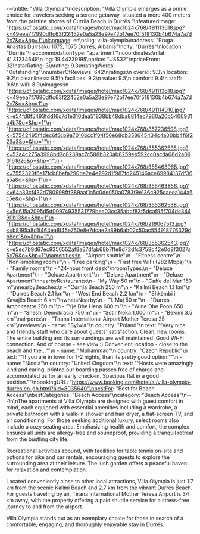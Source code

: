 ---\ntitle: "Villa Olympia"\ndescription: "Villa Olympia emerges as a prime choice for travelers seeking a serene getaway, situated a mere 400 meters from the pristine shores of Currila Beach in Durrës."\nfeaturedImage: "https://cf.bstatic.com/xdata/images/hotel/max1024x768/491113618.jpg?k=49eea7f7990dffc63f22452e0a5a23e97e72b17ee70f518130b4b674a7a7d2c7&o=&hp=1"\nlanguage: en\nslug: villa-olympia\naddress: "Rruga Anastas Durrsaku 1075, 1075 Durrës, Albania"\ncity: "Durrës"\nlocation: "Durrës"\naccommodationType: "apartment"\ncoordinates:\n  lat: 41.31234648\n  lng: 19.44239195\nprice: "US$32"\npriceFrom: 32\nstarRating: 3\nrating: 9.3\nratingWords: "Outstanding"\nnumberOfReviews: 642\nratings:\n  overall: 9.3\n  location: 9.2\n  cleanliness: 9.5\n  facilities: 9.2\n  value: 9.5\n  comfort: 9.4\n  staff: 9.6\n  wifi: 8.9\nimages:\n  - "https://cf.bstatic.com/xdata/images/hotel/max1024x768/491113618.jpg?k=49eea7f7990dffc63f22452e0a5a23e97e72b17ee70f518130b4b674a7a7d2c7&o=&hp=1"\n  - "https://cf.bstatic.com/xdata/images/hotel/max1024x768/491114010.jpg?k=e54fd8f5493fdd16c7d1e310dea51838bb48dba8814ec7960a20b5406931a4b7&o=&hp=1"\n  - "https://cf.bstatic.com/xdata/images/hotel/max1024x768/357236598.jpg?k=57542495f4dec6f5cb9a7010bcc1f04f56e68db358645434c4a00bb4f6f223a3&o=&hp=1"\n  - "https://cf.bstatic.com/xdata/images/hotel/max1024x768/355362535.jpg?k=52a4c275a3998bd3c8239ac7c588b320ab8259eb592cc0acda08d2a090161626&o=&hp=1"\n  - "https://cf.bstatic.com/xdata/images/hotel/max1024x768/355463965.jpg?k=7552320f6e17fcb8befa290be2e4e292d1f987fd245146ace69984137df36a5a&o=&hp=1"\n  - "https://cf.bstatic.com/xdata/images/hotel/max1024x768/355463856.jpg?k=64a33cf432d780998fff389aaf1a5c0de050a0783f9e136c925daeea144a6c5e&o=&hp=1"\n  - "https://cf.bstatic.com/xdata/images/hotel/max1024x768/355362538.jpg?k=5d615a2095d5d00974935531779bea03cc35abbf83f5dcaf95f704dc34490b13&o=&hp=1"\n  - "https://cf.bstatic.com/xdata/images/hotel/max1024x768/219067513.jpg?k=b8195a8d1f464ea8f45e750e8e7dcae2a89b6ab02c50ac554918776329db8ec1&o=&hp=1"\n  - "https://cf.bstatic.com/xdata/images/hotel/max1024x768/355362543.jpg?k=e5ec7b9d67ec8356552af8a37dfab68b7ffe8d72dfc3758c42e0d9f3027a5c76&o=&hp=1"\namenities:\n  - "Airport shuttle"\n  - "Fitness centre"\n  - "Non-smoking rooms"\n  - "Free parking"\n  - "Fast free WiFi (282 Mbps)"\n  - "Family rooms"\n  - "24-hour front desk"\nroomTypes:\n  - "Deluxe Apartment"\n  - "Deluxe Apartment"\n  - "Deluxe Apartment"\n  - "Deluxe Apartment"\nnearbyRestaurants:\n  - "My Way 50 m"\n  - "Caffe del Mar 150 m"\nnearbyBeaches:\n  - "Currila Beach 250 m"\n  - "Kallmi Beach 1.1 km"\n  - "Durres Beach 2.1 km"\n  - "West End Beach 2.2 km"\n  - "Shkëmbi i Kavajës Beach 6 km"\nwhatsNearby:\n  - "1. Maj 50 m"\n  - "Durres Amphiteatre 250 m"\n  - "Yje Dhe Hena 600 m"\n  - "Wine Dhe Pooh 650 m"\n  - "Sheshi Demokracia 750 m"\n  - "Sotir Noka 1,000 m"\n  - "Bekimi 3.5 km"\nairports:\n  - "Tirana International Airport Mother Teresa 25 km"\nreviews:\n  - name: "Sylwia"\n    country: "Poland"\n    text: "“Very nice and friendly staff who care about guests' satisfaction. Clean, new rooms. The entire building and its surroundings are well maintained. Good Wi-Fi connection. And of course - sea view :) Convenient location - close to the beach and the...”"\n  - name: "Muhammad"\n    country: "Czech Republic"\n    text: "“If you are in town for 1-2 nights, than its pretty good option.”"\n  - name: "Nicola"\n    country: "United Kingdom"\n    text: "“Hosts were amazingly kind and caring, printed our boarding passes free of charge and accomodated us for an early check-in. Spacious flat in a good position.”"\nbookingURL: "https://www.booking.com/hotel/al/villa-olympia-durres.en-gb.html?aid=8035640"\nbestFor: "Best for Beach Access"\nbestCategories: "Beach Access"\ncategory: "Beach Access"\n---\n\nThe apartments at Villa Olympia are designed with guest comfort in mind, each equipped with essential amenities including a wardrobe, a private bathroom with a walk-in shower and hair dryer, a flat-screen TV, and air conditioning. For those seeking additional luxury, select rooms also include a cozy seating area. Emphasizing health and comfort, the complex ensures all units are allergy-free and soundproof, providing a tranquil retreat from the bustling city life.

Recreational activities abound, with facilities for table tennis on-site and options for bike and car rentals, encouraging guests to explore the surrounding area at their leisure. The lush garden offers a peaceful haven for relaxation and contemplation.

Located conveniently close to other local attractions, Villa Olympia is just 1.7 km from the scenic Kallmi Beach and 2.7 km from the vibrant Durres Beach. For guests traveling by air, Tirana International Mother Teresa Airport is 34 km away, with the property offering a paid shuttle service for a stress-free journey to and from the airport.

Villa Olympia stands out as an exemplary choice for those in search of a comfortable, engaging, and thoroughly enjoyable stay in Durrës.